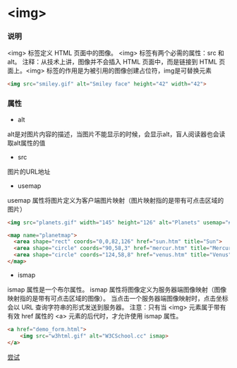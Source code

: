 # &lt;img&gt;

### 说明
&lt;img&gt; 标签定义 HTML 页面中的图像。
&lt;img&gt; 标签有两个必需的属性：src 和 alt。
注释：从技术上讲，图像并不会插入 HTML 页面中，而是链接到 HTML 页面上。&lt;img&gt; 标签的作用是为被引用的图像创建占位符，img是可替换元素


```html
<img src="smiley.gif" alt="Smiley face" height="42" width="42">
```

### 属性
- alt

alt是对图片内容的描述，当图片不能显示的时候，会显示alt，盲人阅读器也会读取alt属性的值

- src

图片的URL地址

- usemap

usemap 属性将图片定义为客户端图片映射（图片映射指的是带有可点击区域的图片）

```html
<img src="planets.gif" width="145" height="126" alt="Planets" usemap="#planetmap">

<map name="planetmap">
  <area shape="rect" coords="0,0,82,126" href="sun.htm" title="Sun">
  <area shape="circle" coords="90,58,3" href="mercur.htm" title="Mercury">
  <area shape="circle" coords="124,58,8" href="venus.htm" title="Venus">
</map>
```

- ismap

ismap 属性是一个布尔属性。
ismap 属性将图像定义为服务器端图像映射（图像映射指的是带有可点击区域的图像）。
当点击一个服务器端图像映射时，点击坐标会以 URL 查询字符串的形式发送到服务器。
注意：只有当 &lt;img&gt; 元素属于带有有效 href 属性的 &lt;a&gt; 元素的后代时，才允许使用 ismap 属性。

```html
<a href="demo_form.html">
    <img src="w3html.gif" alt="W3CSchool.cc" ismap>
</a>
```
<a href="http://www.runoob.com/try/try.php?filename=tryhtml_img_ismap" target="_blank">尝试</a>
